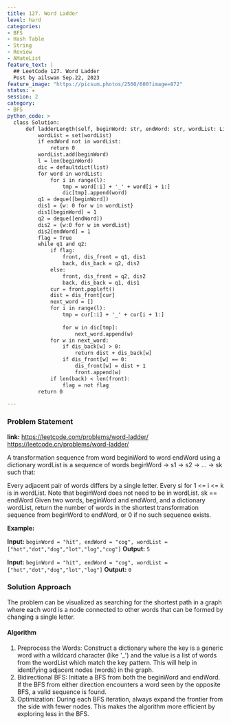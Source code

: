 ```yaml
---
title: 127. Word Ladder
level: hard
categories:
- BFS
- Hash Table
- String
- Review
- AMateList
feature_text: |
  ## LeetCode 127. Word Ladder
  Post by ailswan Sep.22, 2023
feature_image: "https://picsum.photos/2560/600?image=872"
status: ★
session: 2
category:
- BFS
python_code: >
  class Solution:
      def ladderLength(self, beginWord: str, endWord: str, wordList: List[str]) -> int:
          wordList = set(wordList)
          if endWord not in wordList:
              return 0
          wordList.add(beginWord)
          l = len(beginWord)
          dic = defaultdict(list)
          for word in wordList:
              for i in range(l):
                  tmp = word[:i] + '_' + word[i + 1:]
                  dic[tmp].append(word)
          q1 = deque([beginWord])
          dis1 = {w: 0 for w in wordList}
          dis1[beginWord] = 1
          q2 = deque([endWord])
          dis2 = {w:0 for w in wordList}
          dis2[endWord] = 1
          flag = True
          while q1 and q2:
              if flag:
                  front, dis_front = q1, dis1
                  back, dis_back = q2, dis2
              else:
                  front, dis_front = q2, dis2
                  back, dis_back = q1, dis1
              cur = front.popleft()
              dist = dis_front[cur]
              next_word = []
              for i in range(l):
                  tmp = cur[:i] + '_' + cur[i + 1:]
  
                  for w in dic[tmp]:
                      next_word.append(w)
              for w in next_word:
                  if dis_back[w] > 0:
                      return dist + dis_back[w]
                  if dis_front[w] == 0:
                      dis_front[w] = dist + 1
                      front.append(w)
              if len(back) < len(front):
                  flag = not flag
          return 0

---
```


### Problem Statement
**link:**
https://leetcode.com/problems/word-ladder/
https://leetcode.cn/problems/word-ladder/

A transformation sequence from word beginWord to word endWord using a dictionary wordList is a sequence of words beginWord -> s1 -> s2 -> ... -> sk such that:

Every adjacent pair of words differs by a single letter.
Every si for 1 <= i <= k is in wordList. Note that beginWord does not need to be in wordList.
sk == endWord
Given two words, beginWord and endWord, and a dictionary wordList, return the number of words in the shortest transformation sequence from beginWord to endWord, or 0 if no such sequence exists.

 
**Example:**

**Input:** `beginWord = "hit", endWord = "cog", wordList = ["hot","dot","dog","lot","log","cog"]`
**Output:** `5`
 
**Input:** `beginWord = "hit", endWord = "cog", wordList = ["hot","dot","dog","lot","log"]`
**Output:** `0`
 

### Solution Approach
The problem can be visualized as searching for the shortest path in a graph where each word is a node connected to other words that can be formed by changing a single letter.
 
#### Algorithm
1. Preprocess the Words: Construct a dictionary where the key is a generic word with a wildcard character (like '_') and the value is a list of words from the wordList which match the key pattern. This will help in identifying adjacent nodes (words) in the graph.
2. Bidirectional BFS: Initiate a BFS from both the beginWord and endWord. If the BFS from either direction encounters a word seen by the opposite BFS, a valid sequence is found.
3. Optimization: During each BFS iteration, always expand the frontier from the side with fewer nodes. This makes the algorithm more efficient by exploring less in the BFS.